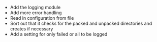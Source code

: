- Add the logging module
- Add more error handling
- Read in configuration from file
- Sort out that it checks for the packed and unpacked directories and creates if necessary
- Add a setting for only failed or all to be logged